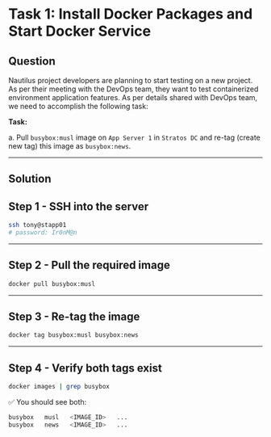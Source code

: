 # Task 1: Install Docker Packages and Start Docker Service

## Question

Nautilus project developers are planning to start testing on a new project. As per their meeting with the DevOps team, they want to test containerized environment application features. As per details shared with DevOps team, we need to accomplish the following task:

**Task:**

a. Pull `busybox:musl` image on `App Server 1` in `Stratos DC` and re-tag (create new tag) this image as `busybox:news`.

---

## Solution


## Step 1 - SSH into the server

```bash
ssh tony@stapp01
# password: Ir0nM@n
```

---

## Step 2 - Pull the required image


```bash
docker pull busybox:musl
```

---

## Step 3 - Re-tag the image

```bash
docker tag busybox:musl busybox:news
```

---

## Step 4 - Verify both tags exist

```bash
docker images | grep busybox
```
✅ You should see both:

```bash
busybox   musl   <IMAGE_ID>   ...
busybox   news   <IMAGE_ID>   ...
```
